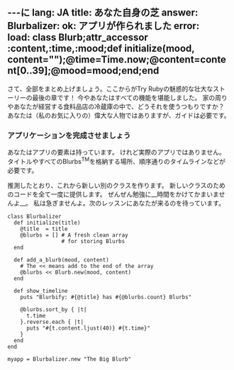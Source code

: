---に
lang:   JA
title:  あなた自身の芝
answer: Blurbalizer:
ok:     アプリが作られました
error:  
load:   class Blurb;attr_accessor :content,:time,:mood;def initialize(mood, content="");@time=Time.now;@content=content[0..39];@mood=mood;end;end
---

さて、全部をまとめ上げましょう。ここからがTry Rubyの魅惑的な壮大なストーリーの最後の章です！
今やあなたはすべての機能を堪能しました。
家の周りやあなたが経営する食料品店の冷蔵庫の中で、どうそれを使うつもりですか？
あなたは（私のお気に入りの）偉大な人物ではありますが、ガイドは必要です。

### アプリケーションを完成させましょう
あなたはアプリの要素は持っています。
けれど実際のアプリではありません。
タイトルやすべてのBlurbs<sup>TM</sup>を格納する場所、順序通りのタイムラインなどが必要です。

推測したとおり、これから新しい別のクラスを作ります。
新しいクラスのためのコードを全て一度に提供します。
ぜんぜん勉強に__時間をかけてかまいませんよ__。
私は急ぎませんよ。次のレッスンにあなたが来るのを待っています。

    class Blurbalizer
      def initialize(title)
        @title  = title
        @blurbs = [] # A fresh clean array
                     # for storing Blurbs
      end
      
      def add_a_blurb(mood, content)
        # The << means add to the end of the array
        @blurbs << Blurb.new(mood, content)
      end
      
      def show_timeline
        puts "Blurbify: #{@title} has #{@blurbs.count} Blurbs"
        
        @blurbs.sort_by { |t|
          t.time
        }.reverse.each { |t|
          puts "#{t.content.ljust(40)} #{t.time}"
        }
      end
    end
    
    myapp = Blurbalizer.new "The Big Blurb"
